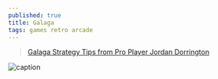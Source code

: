 ```yaml
---
published: true
title: Galaga
tags: games retro arcade
---
```

> [Galaga Strategy Tips from Pro Player Jordan Dorrington](https://www.youtube.com/watch?v=_EwqGlElSWw)


![caption](https://external-content.duckduckgo.com/iu/?u=https%3A%2F%2Ftse1.mm.bing.net%2Fth%3Fid%3DOIP.2gd-gjAuyeONqla04N8ZPAHaEK%26pid%3DApi&f=1)